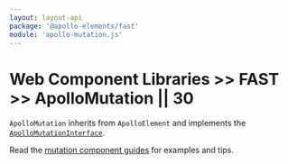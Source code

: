 ```yaml
---
layout: layout-api
package: '@apollo-elements/fast'
module: 'apollo-mutation.js'
---
```

# Web Component Libraries >> FAST >> ApolloMutation || 30

`ApolloMutation` inherits from `ApolloElement` and implements the [`ApolloMutationInterface`](/api/interfaces/mutation/).

Read the [mutation component guides](../../../../guides/usage/mutations/) for examples and tips.
